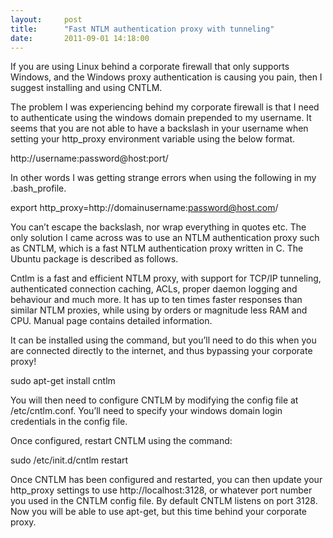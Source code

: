 ```yaml
---
layout:     post
title:      "Fast NTLM authentication proxy with tunneling"
date:       2011-09-01 14:18:00
---
```


If you are using Linux behind a corporate firewall that only supports Windows, and the Windows proxy authentication is causing you pain, then I suggest installing and using CNTLM.

The problem I was experiencing behind my corporate firewall is that I need to authenticate using the windows domain prepended to my username. It seems that you are not able to have a backslash in your username when setting your http_proxy environment variable using the below format.

http://username:password@host:port/

In other words I was getting strange errors when using the following in my .bash_profile.

export http_proxy=http://domainusername:password@host.com/

You can’t escape the backslash, nor wrap everything in quotes etc. The only solution I came across was to use an NTLM authentication proxy such as CNTLM, which is a fast NTLM authentication proxy written in C. The Ubuntu package is described as follows.

Cntlm is a fast and efficient NTLM proxy, with support for TCP/IP tunneling, authenticated connection caching, ACLs, proper daemon logging and behaviour and much more. It has up to ten times faster responses than similar NTLM proxies, while using by orders or magnitude less RAM and CPU. Manual page contains detailed information.

It can be installed using the command, but you’ll need to do this when you are connected directly to the internet, and thus bypassing your corporate proxy!

sudo apt-get install cntlm

You will then need to configure CNTLM by modifying the config file at /etc/cntlm.conf. You’ll need to specify your windows domain login credentials in the config file.

Once configured, restart CNTLM using the command:

sudo /etc/init.d/cntlm restart

Once CNTLM has been configured and restarted, you can then update your http_proxy settings to use http://localhost:3128, or whatever port number you used in the CNTLM config file. By default CNTLM listens on port 3128. Now you will be able to use apt-get, but this time behind your corporate proxy.

